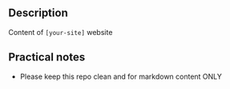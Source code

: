 ## Description

Content of `[your-site]` website 

## Practical notes
- Please keep this repo clean and for markdown content ONLY


